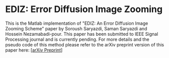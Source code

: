 # EDIZ: Error Diffusion Image Zooming

This is the Matlab implementation of "EDIZ: An Error Diffusion Image Zooming Scheme" paper by Soroush Saryazdi, Saman Saryazdi and Hossein Nezamabadi-pour. This paper has been submitted to IEEE Signal Processing journal and is currently pending. For more details and the pseudo code of this method please refer to the arXiv preprint version of this paper here: [<a href="https://arxiv.org/abs/1712.00855/">arXiv Preprint</a>]
